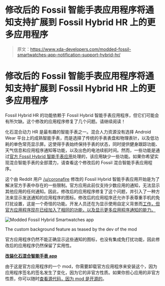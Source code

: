 # 修改后的 Fossil 智能手表应用程序将通知支持扩展到 Fossil Hybrid HR 上的更多应用程序

> 原文：<https://www.xda-developers.com/modded-fossil-smartwatches-app-notification-support-hybrid-hr/>

# 修改后的 Fossil 智能手表应用程序将通知支持扩展到 Fossil Hybrid HR 上的更多应用程序

Fossil Hybrid HR 的功能依赖于 Fossil Hybrid 智能手表应用程序，但它们可能会有所欠缺。这个修改的应用程序修复了几个问题。请继续阅读！

化石混合动力 HR 是最有趣的智能手表之一。混合人力资源没有选择 Android Wear 平台上的成熟智能手表，而是选择了传统的手表表盘和物理表针，以及低功耗的单色常亮显示屏。这使得手表始终保持手表的状态，同时提供健身跟踪功能、天气信息和应用程序通知等功能，以及出色的电池续航时间。然而，一些功能是通过[官方 Fossil Hybrid 智能手表应用](https://play.google.com/store/apps/details?id=com.fossil.wearables.fossil&hl=en_IN)处理的，该应用缺少一些功能。如果你希望实现混合智能手表的全部潜力，请查看这个修改后的 Fossil 混合智能手表应用程序。

这个由 Reddit 用户 [/u/coronafire](https://www.reddit.com/user/coronafire/) 修改的 Fossil Hybrid 智能手表应用开始是为了解决官方手表中存在的一些限制。官方应用此前仅支持少数应用的通知，无法显示其他应用的任何通知。因此，修改后的应用程序修复了这个问题，并引入了一种方法来显示发送通知的应用程序的图标。修改后的应用程序还允许手表尊重手机的免打扰设置，这是一个奇怪的功能。开发人员还在为显示使用自定义背景而[工作，但官方应用程序现在已经加入了相同的功能，以及显示更多应用程序通知的能力。](https://www.reddit.com/r/FossilHybrids/comments/ebuwgx/coming_soon_to_a_hacked_app_near_you/)

 <picture>![Modded Fossil Hybrid Smartwatches app](img/308a0eddd829dc80e4e3fb6e568fdb63.png)</picture> 

The custom background feature as teased by the dev of the mod

官方应用程序仍然不能正确显示这些通知的图标，也没有集成免打扰功能，因此修改后的应用程序仍然保留了实用性。

**[改装化石混合智能手表 app](https://www.reddit.com/r/FossilHybrids/comments/ecb5su/hybrid_hr_patched_android_app_v2401_with_dnd_and/)**

由于这是官方应用程序的一个 mod，你需要卸载官方应用程序来安装这个，因为应用程序签名的签名发生了变化，因为它的非官方性质。如果你担心应用的非官方性质，你可以随时[查看源代码，因为 mod 是开源的](https://gitlab.com/alelec/fossil_smartwatches_alelec_android)。